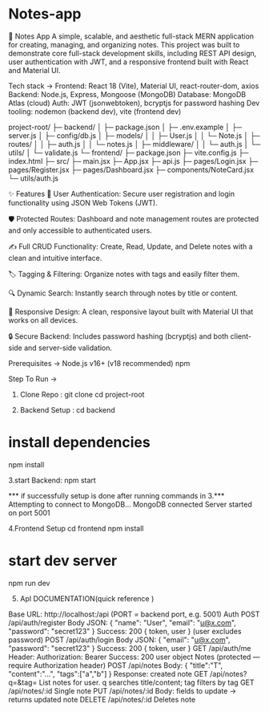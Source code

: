 # Notes-app

📝 Notes App
A simple, scalable, and aesthetic full-stack MERN application for creating, managing, and organizing notes. This project was built to demonstrate core full-stack development skills, including REST API design, user authentication with JWT, and a responsive frontend built with React and Material UI.

Tech stack ->
Frontend: React 18 (Vite), Material UI, react-router-dom, axios
Backend: Node.js, Express, Mongoose (MongoDB)
Database: MongoDB Atlas (cloud)
Auth: JWT (jsonwebtoken), bcryptjs for password hashing
Dev tooling: nodemon (backend dev), vite (frontend dev)

project-root/
├─ backend/
│  ├─ package.json
│  ├─ .env.example
│  ├─ server.js
│  ├─ config/db.js
│  ├─ models/
│  │   ├─ User.js
│  │   └─ Note.js
│  ├─ routes/
│  │   ├─ auth.js
│  │   └─ notes.js
│  ├─ middleware/
│  │   └─ auth.js
│  └─ utils/
│      └─ validate.js
└─ frontend/
   ├─ package.json
   ├─ vite.config.js
   ├─ index.html
   ├─ src/
       ├─ main.jsx
       ├─ App.jsx
       ├─ api.js
       ├─ pages/Login.jsx
       ├─ pages/Register.jsx
       ├─ pages/Dashboard.jsx
       ├─ components/NoteCard.jsx
       └─ utils/auth.js


✨ Features
🔐 User Authentication: Secure user registration and login functionality using JSON Web Tokens (JWT).

🛡️ Protected Routes: Dashboard and note management routes are protected and only accessible to authenticated users.

✍️ Full CRUD Functionality: Create, Read, Update, and Delete notes with a clean and intuitive interface.

🏷️ Tagging & Filtering: Organize notes with tags and easily filter them.

🔍 Dynamic Search: Instantly search through notes by title or content.

📱 Responsive Design: A clean, responsive layout built with Material UI that works on all devices.

🔒 Secure Backend: Includes password hashing (bcryptjs) and both client-side and server-side validation.




Prerequisites ->
Node.js v16+ (v18 recommended)
npm

Step To Run ->
1. Clone Repo :
 git clone <repo-url>
cd project-root

2. Backend Setup :
    cd backend
# install dependencies
npm install

3.start Backend:
npm start

*** if successfully setup is done after running commands in 3.***
 Attempting to connect to MongoDB...
MongoDB connected
Server started on port 5001


4.Frontend Setup
cd frontend
npm install

# start dev server
npm run dev

5. ApI DOCUMENTATION(quick reference )
   
Base URL: http://localhost:<PORT>/api (PORT = backend port, e.g. 5001)
Auth
POST /api/auth/register
Body JSON: { "name": "User", "email": "u@x.com", "password": "secret123" }
Success: 200 { token, user } (user excludes password)
POST /api/auth/login
Body JSON: { "email": "u@x.com", "password": "secret123" }
Success: 200 { token, user }
GET /api/auth/me
Header: Authorization: Bearer <token>
Success: 200 user object
Notes (protected — require Authorization header)
POST /api/notes
Body: { "title":"T", "content":"...", "tags":["a","b"] }
Response: created note
GET /api/notes?q=<text>&tag=<tag>
List notes for user. q searches title/content; tag filters by tag
GET /api/notes/:id
Single note
PUT /api/notes/:id
Body: fields to update → returns updated note
DELETE /api/notes/:id
Deletes note






